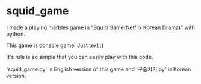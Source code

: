 # squid_game

I made a playing marbles game in "Squid Game(Netfilx Korean Drama)" with python.

This game is console game. Just text :)

It's rule is so simple that you can easily play with this code.

'squid_game.py' is English version of this game and '구슬치기.py' is Korean version. 




